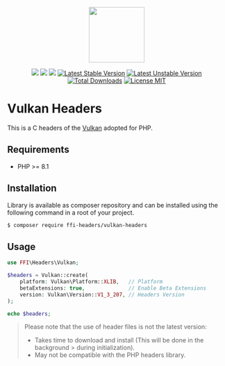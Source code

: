 <p align="center">
    <a href="https://github.com/php-ffi-headers">
        <img src="https://avatars.githubusercontent.com/u/101121010?s=256" width="128" />
    </a>
</p>

<p align="center">
    <a href="https://github.com/php-ffi-headers/vulkan-headers/actions"><img src="https://github.com/php-ffi-headers/vulkan-headers/workflows/build/badge.svg"></a>
    <a href="https://packagist.org/packages/ffi-headers/vulkan-headers"><img src="https://img.shields.io/badge/PHP-8.1.0-ff0140.svg"></a>
    <a href="https://packagist.org/packages/ffi-headers/vulkan-headers"><img src="https://img.shields.io/badge/Vulkan-1.3.224-cc3c20.svg"></a>
    <a href="https://packagist.org/packages/ffi-headers/vulkan-headers"><img src="https://poser.pugx.org/ffi-headers/vulkan-headers/version" alt="Latest Stable Version"></a>
    <a href="https://packagist.org/packages/ffi-headers/vulkan-headers"><img src="https://poser.pugx.org/ffi-headers/vulkan-headers/v/unstable" alt="Latest Unstable Version"></a>
    <a href="https://packagist.org/packages/ffi-headers/vulkan-headers"><img src="https://poser.pugx.org/ffi-headers/vulkan-headers/downloads" alt="Total Downloads"></a>
    <a href="https://raw.githubusercontent.com/php-ffi-headers/vulkan-headers/master/LICENSE.md"><img src="https://poser.pugx.org/ffi-headers/vulkan-headers/license" alt="License MIT"></a>
</p>

# Vulkan Headers

This is a C headers of the [Vulkan](https://www.khronos.org/registry/vulkan/) adopted for PHP.

## Requirements

- PHP >= 8.1

## Installation

Library is available as composer repository and can be installed using the
following command in a root of your project.

```sh
$ composer require ffi-headers/vulkan-headers
```

## Usage

```php
use FFI\Headers\Vulkan;

$headers = Vulkan::create(
    platform: Vulkan\Platform::XLIB,   // Platform
    betaExtensions: true,              // Enable Beta Extensions
    version: Vulkan\Version::V1_3_207, // Headers Version
);

echo $headers;
```

> Please note that the use of header files is not the latest version:
> - Takes time to download and install (This will be done in the background
    >   during initialization).
> - May not be compatible with the PHP headers library.

